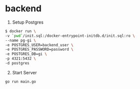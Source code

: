# backend

1. Setup Postgres
```sh
$ docker run \
-v `pwd`/init.sql:/docker-entrypoint-initdb.d/init.sql:ro \
--name pg-gi \
-e POSTGRES_USER=backend_user \
-e POSTGRES_PASSWORD=password \
-e POSTGRES_DB=gi \
-p 4321:5432 \
-d postgres
```

2. Start Server
```sh
go run main.go
```
